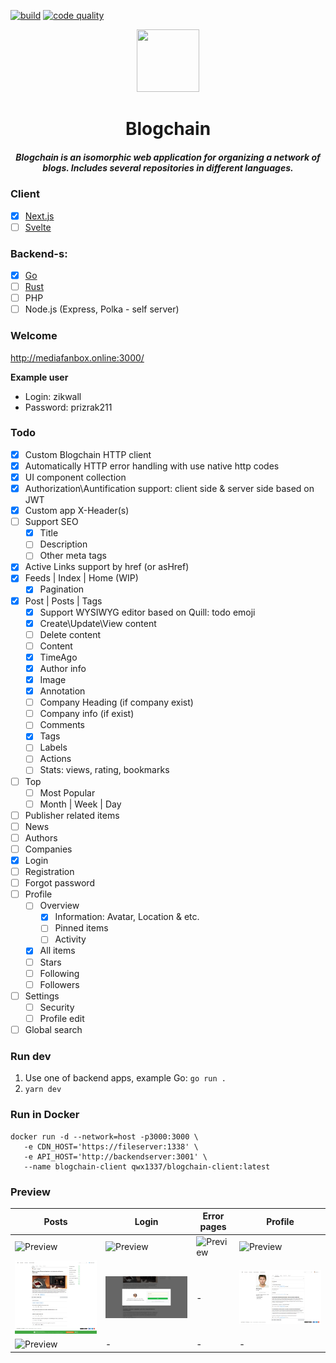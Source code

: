 [![build](https://github.com/zikwall/blogchain/workflows/Test%20Client/badge.svg)](https://github.com/zikwall/blogchain/actions)
[![code quality](https://github.com/zikwall/blogchain/workflows/CodeQL/badge.svg)](https://github.com/zikwall/blogchain/actions)

<div align="center">
  <img width="100" height="100" src="https://github.com/zikwall/blogchain/blob/master/screenshots/bc_300.png">
  <h1>Blogсhain</h1>
  <h5>Blogchain is an isomorphic web application for organizing a network of blogs. Includes several repositories in different languages.</h5>
</div>

### Client

- [x] [Next.js](https://github.com/zikwall/blogchain)
- [ ] [Svelte](https://github.com/zikwall/blogchain-svelte)

### Backend-s:

- [x] [Go](https://github.com/zikwall/blogchain-go)
- [ ] [Rust](https://github.com/zikwall/blogchain-rust)
- [ ] PHP
- [ ] Node.js (Express, Polka - self server)

### Welcome

http://mediafanbox.online:3000/

**Example user**

- Login: zikwall
- Password: prizrak211

### Todo

- [x] Custom Blogchain HTTP client
- [x] Automatically HTTP error handling with use native http codes
- [x] UI component collection
- [x] Authorization\Auntification support: client side & server side based on JWT
- [x] Custom app X-Header(s)
- [ ] Support SEO
    - [x] Title
    - [ ] Description
    - [ ] Other meta tags
- [x] Active Links support by href (or asHref)
- [x] Feeds | Index | Home (WIP)
    - [x] Pagination
- [x] Post | Posts | Tags
    - [x] Support WYSIWYG editor based on Quill: todo emoji
    - [x] Create\Update\View content
    - [ ] Delete content
    - [ ] Content
    - [x] TimeAgo
    - [x] Author info
    - [x] Image
    - [x] Annotation
    - [ ] Company Heading (if company exist)
    - [ ] Company info (if exist)
    - [ ] Comments
    - [x] Tags
    - [ ] Labels
    - [ ] Actions
    - [ ] Stats: views, rating, bookmarks
- [ ] Top
    - [ ] Most Popular
    - [ ] Month | Week | Day
- [ ] Publisher related items
- [ ] News
- [ ] Authors
- [ ] Companies
- [x] Login
- [ ] Registration
- [ ] Forgot password
- [ ] Profile
    - [ ] Overview
        - [x] Information: Avatar, Location & etc.
        - [ ] Pinned items
        - [ ] Activity
    - [x] All items
    - [ ] Stars
    - [ ] Following
    - [ ] Followers
- [ ] Settings
    - [ ] Security
    - [ ] Profile edit
- [ ] Global search

### Run dev

1. Use one of backend apps, example Go: `go run .`
2. `yarn dev`

### Run in Docker

```shell
docker run -d --network=host -p3000:3000 \
   -e CDN_HOST='https://fileserver:1338' \
   -e API_HOST='http://backendserver:3001' \
   --name blogchain-client qwx1337/blogchain-client:latest
```

### Preview

Posts | Login | Error pages | Profile
--- | --- | --- | ---
![Preview](./screenshots/post.png) | ![Preview](./screenshots/login.png) | ![Preview](./screenshots/404.png) | ![Preview](./screenshots/profile.png)
![Preview](./screenshots/main.png) | ![Preview](./screenshots/modal_login.png) | - | ![Preview](./screenshots/profile_all.png)
![Preview](./screenshots/editor.png) | - | - | -
